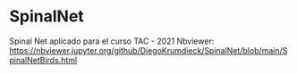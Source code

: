 # SpinalNet
Spinal Net aplicado para el curso TAC - 2021
Nbviewer: https://nbviewer.jupyter.org/github/DiegoKrumdieck/SpinalNet/blob/main/SpinalNetBirds.html

